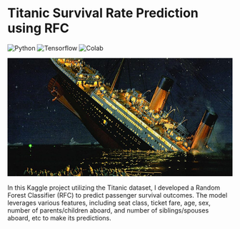 # Titanic Survival Rate Prediction using RFC 

![Python](https://img.shields.io/badge/Python-3.12.4-blueviolet)
![Tensorflow](https://img.shields.io/badge/ML-Tensorflow-fcba03)
![Colab](https://img.shields.io/badge/Editor-GColab-blue)

![intro_titanic](intro.jpg)

In this Kaggle project utilizing the Titanic dataset, I developed a Random Forest Classifier (RFC) to predict passenger survival outcomes. The model leverages various features, including seat class, ticket fare, age, sex, number of parents/children aboard, and number of siblings/spouses aboard, etc to make its predictions.
